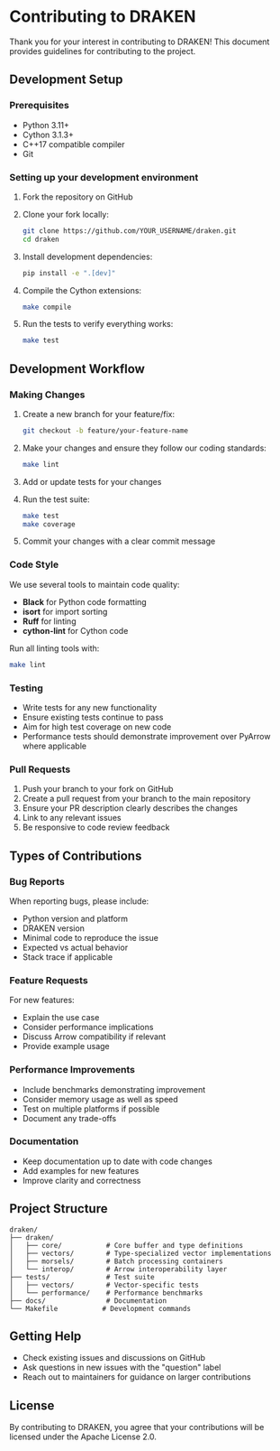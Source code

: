# Contributing to DRAKEN

Thank you for your interest in contributing to DRAKEN! This document provides guidelines for contributing to the project.

## Development Setup

### Prerequisites

- Python 3.11+
- Cython 3.1.3+
- C++17 compatible compiler
- Git

### Setting up your development environment

1. Fork the repository on GitHub
2. Clone your fork locally:
   ```bash
   git clone https://github.com/YOUR_USERNAME/draken.git
   cd draken
   ```

3. Install development dependencies:
   ```bash
   pip install -e ".[dev]"
   ```

4. Compile the Cython extensions:
   ```bash
   make compile
   ```

5. Run the tests to verify everything works:
   ```bash
   make test
   ```

## Development Workflow

### Making Changes

1. Create a new branch for your feature/fix:
   ```bash
   git checkout -b feature/your-feature-name
   ```

2. Make your changes and ensure they follow our coding standards:
   ```bash
   make lint
   ```

3. Add or update tests for your changes

4. Run the test suite:
   ```bash
   make test
   make coverage
   ```

5. Commit your changes with a clear commit message

### Code Style

We use several tools to maintain code quality:

- **Black** for Python code formatting
- **isort** for import sorting  
- **Ruff** for linting
- **cython-lint** for Cython code

Run all linting tools with:
```bash
make lint
```

### Testing

- Write tests for any new functionality
- Ensure existing tests continue to pass
- Aim for high test coverage on new code
- Performance tests should demonstrate improvement over PyArrow where applicable

### Pull Requests

1. Push your branch to your fork on GitHub
2. Create a pull request from your branch to the main repository
3. Ensure your PR description clearly describes the changes
4. Link to any relevant issues
5. Be responsive to code review feedback

## Types of Contributions

### Bug Reports

When reporting bugs, please include:
- Python version and platform
- DRAKEN version
- Minimal code to reproduce the issue
- Expected vs actual behavior
- Stack trace if applicable

### Feature Requests

For new features:
- Explain the use case
- Consider performance implications
- Discuss Arrow compatibility if relevant
- Provide example usage

### Performance Improvements

- Include benchmarks demonstrating improvement
- Consider memory usage as well as speed
- Test on multiple platforms if possible
- Document any trade-offs

### Documentation

- Keep documentation up to date with code changes
- Add examples for new features
- Improve clarity and correctness

## Project Structure

```
draken/
├── draken/
│   ├── core/           # Core buffer and type definitions
│   ├── vectors/        # Type-specialized vector implementations
│   ├── morsels/        # Batch processing containers  
│   └── interop/        # Arrow interoperability layer
├── tests/              # Test suite
│   ├── vectors/        # Vector-specific tests
│   └── performance/    # Performance benchmarks
├── docs/               # Documentation
└── Makefile           # Development commands
```

## Getting Help

- Check existing issues and discussions on GitHub
- Ask questions in new issues with the "question" label
- Reach out to maintainers for guidance on larger contributions

## License

By contributing to DRAKEN, you agree that your contributions will be licensed under the Apache License 2.0.